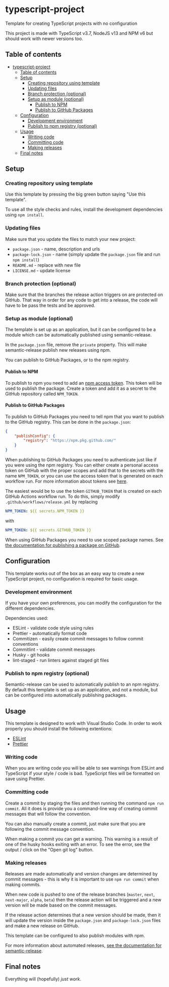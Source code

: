 # typescript-project

Template for creating TypeScript projects with no configuration

This project is made with TypeScript v3.7, NodeJS v13 and NPM v6 but should work with newer versions too.

## Table of contents

- [typescript-project](#typescript-project)
  - [Table of contents](#table-of-contents)
  - [Setup](#setup)
    - [Creating repository using template](#creating-repository-using-template)
    - [Updating files](#updating-files)
    - [Branch protection (optional)](#branch-protection-optional)
    - [Setup as module (optional)](#setup-as-module-optional)
      - [Publish to NPM](#publish-to-npm)
      - [Publish to GitHub Packages](#publish-to-github-packages)
  - [Configuration](#configuration)
    - [Development environment](#development-environment)
    - [Publish to npm registry (optional)](#publish-to-npm-registry-optional)
  - [Usage](#usage)
    - [Writing code](#writing-code)
    - [Committing code](#committing-code)
    - [Making releases](#making-releases)
  - [Final notes](#final-notes)

## Setup

### Creating repository using template

Use this template by pressing the big green button saying "Use this template".

To use all the style checks and rules, install the development dependencies using `npm install`.

### Updating files

Make sure that you update the files to match your new project:

- `package.json` - name, description and urls
- `package-lock.json` - name (simply update the `package.json` file and run `npm install`)
- `README.md` - replace with new file
- `LICENSE.md` - update license

### Branch protection (optional)

Make sure that the branches the release action triggers on are protected on GitHub. That way in order for any code to get into a release, the code will have to be pass the tests and be approved.

### Setup as module (optional)

The template is set up as an application, but it can be configured to be a module which can be automatically published using semantic-release.

In the `package.json` file, remove the `private` property. This will make semantic-release publish new releases using npm.

You can publish to GitHub Packages, or to the npm registry.

#### Publish to NPM

To publish to npm you need to add an [npm access token](https://docs.npmjs.com/about-authentication-tokens). This token will be used to publish the package. Create a token and add it as a secret to the GitHub repository called `NPM_TOKEN`.

#### Publish to GitHub Packages

To publish to GitHub Packages you need to tell npm that you want to publish to the GitHub registry. This can be done in the `package.json`:

```json
{
    "publishConfig": {
        "registry": "https://npm.pkg.github.com/"
    }
}
```

When publishing to GitHub Packages you need to authenticate just like if you were using the npm registry. You can either create a personal access token on GitHub with the proper scopes and add that to the secrets with the name `NPM_TOKEN`, or you can use the access token that is generated on each workflow run. For more information about tokens see [here](https://help.github.com/en/packages/publishing-and-managing-packages/about-github-packages#about-tokens).

The easiest would be to use the token `GITHUB_TOKEN` that is created on each GitHub Actions workflow run. To do this, simply modify `.github/workflows/release.yml` by replacing

```yml
NPM_TOKEN: ${{ secrets.NPM_TOKEN }}
```

with

```yml
NPM_TOKEN: ${{ secrets.GITHUB_TOKEN }}
```

When using GitHub Packages you need to use scoped package names. See [the documentation for publishing a package on GitHub](https://help.github.com/en/packages/using-github-packages-with-your-projects-ecosystem/configuring-npm-for-use-with-github-packages#publishing-a-package).

## Configuration

This template works out of the box as an easy way to create a new TypeScript project, no configuration is required for basic usage.

### Development environment

If you have your own preferences, you can modify the configuration for the different dependencies.

Dependencies used:

- ESLint - validate code style using rules
- Prettier - automatically format code
- Commitizen - easily create commit messages to follow commit conventions
- Commitlint - validate commit messages
- Husky - git hooks
- lint-staged - run linters against staged git files

### Publish to npm registry (optional)

Semantic-release can be used to automatically publish to an npm registry. By default this template is set up as an application, and not a module, but can be configured into automatically publishing packages.

## Usage

This template is designed to work with Visual Studio Code. In order to work properly you should install the following extentions:

- [ESLint](https://marketplace.visualstudio.com/items?itemName=esbenp.prettier-vscode)
- [Prettier](https://marketplace.visualstudio.com/items?itemName=dbaeumer.vscode-eslint)

### Writing code

When you are writing code you will be able to see warnings from ESLint and TypeScript if your style / code is bad. TypeScript files will be formatted on save using Prettier.

### Committing code

Create a commit by staging the files and then running the command `npm run commit`. All it does is provide you a command-line way of creating commit messages that will follow the convention.

You can also manually create a commit, just make sure that you are following the commit message convention.

When making a commit you can get a warning. This warning is a result of one of the husky hooks exiting with an error. To see the error, see the output / click on the "Open git log" button.

### Making releases

Releases are made automatically and version changes are determined by commit messages - this is why it is important to use `npm run commit` when making commits.

When new code is pushed to one of the release branches (`master`, `next`, `next-major`, `alpha`, `beta`) then the release action will be triggered and a new version will be made based on the commit messages.

If the release action determines that a new version should be made, then it will update the version inside the `package.json` and `package-lock.json` files and make a new release on GitHub.

This template can be configured to also publish modules with npm.

For more information about automated releases, [see the documentation for semantic-release](https://github.com/semantic-release/semantic-release).

## Final notes

Everything will (hopefully) *just work*.

